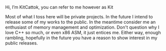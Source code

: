 Hi, I’m KitCattok, you can refer to me however as Kit

Most of what I toss here will be private projects. In the future I intend to release some of my works to the public.
In the meantime consider me an enthusiast of memory management and optimization.
Don't question why I love C++ so much, or even x86 ASM, it just entices me.
Either way, enough rambling, hopefully in the future you have a reason to show interest in my public releases.
